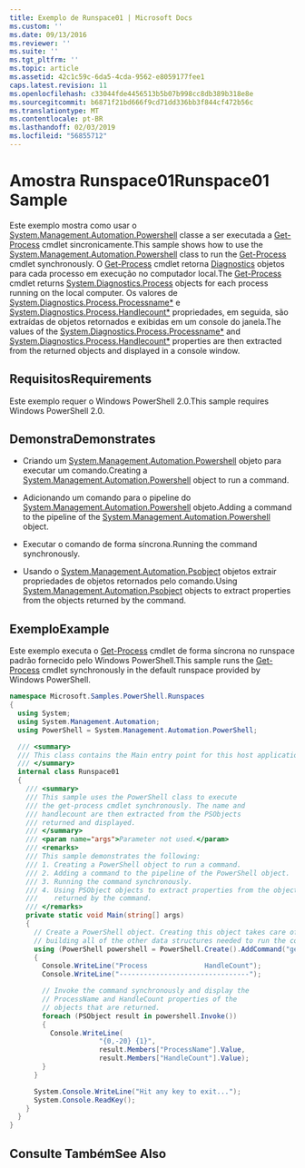 ```yaml
---
title: Exemplo de Runspace01 | Microsoft Docs
ms.custom: ''
ms.date: 09/13/2016
ms.reviewer: ''
ms.suite: ''
ms.tgt_pltfrm: ''
ms.topic: article
ms.assetid: 42c1c59c-6da5-4cda-9562-e8059177fee1
caps.latest.revision: 11
ms.openlocfilehash: c33044fde4456513b5b07b998cc8db389b318e8e
ms.sourcegitcommit: b6871f21bd666f9cd71dd336bb3f844cf472b56c
ms.translationtype: MT
ms.contentlocale: pt-BR
ms.lasthandoff: 02/03/2019
ms.locfileid: "56855712"
---
```

# <a name="runspace01-sample"></a><span data-ttu-id="17a4c-102">Amostra Runspace01</span><span class="sxs-lookup"><span data-stu-id="17a4c-102">Runspace01 Sample</span></span>

<span data-ttu-id="17a4c-103">Este exemplo mostra como usar o [System.Management.Automation.Powershell](/dotnet/api/system.management.automation.powershell) classe a ser executada a [Get-Process](/powershell/module/Microsoft.PowerShell.Management/Get-Process) cmdlet sincronicamente.</span><span class="sxs-lookup"><span data-stu-id="17a4c-103">This sample shows how to use the [System.Management.Automation.Powershell](/dotnet/api/system.management.automation.powershell) class to run the [Get-Process](/powershell/module/Microsoft.PowerShell.Management/Get-Process) cmdlet synchronously.</span></span> <span data-ttu-id="17a4c-104">O [Get-Process](/powershell/module/Microsoft.PowerShell.Management/Get-Process) cmdlet retorna [Diagnostics](/dotnet/api/System.Diagnostics.Process) objetos para cada processo em execução no computador local.</span><span class="sxs-lookup"><span data-stu-id="17a4c-104">The [Get-Process](/powershell/module/Microsoft.PowerShell.Management/Get-Process) cmdlet returns [System.Diagnostics.Process](/dotnet/api/System.Diagnostics.Process) objects for each process running on the local computer.</span></span> <span data-ttu-id="17a4c-105">Os valores de [System.Diagnostics.Process.Processname\*](/dotnet/api/System.Diagnostics.Process.ProcessName) e [System.Diagnostics.Process.Handlecount\*](/dotnet/api/System.Diagnostics.Process.Handlecount) propriedades, em seguida, são extraídas de objetos retornados e exibidas em um console do janela.</span><span class="sxs-lookup"><span data-stu-id="17a4c-105">The values of the [System.Diagnostics.Process.Processname\*](/dotnet/api/System.Diagnostics.Process.ProcessName) and [System.Diagnostics.Process.Handlecount\*](/dotnet/api/System.Diagnostics.Process.Handlecount) properties are then extracted from the returned objects and displayed in a console window.</span></span>

## <a name="requirements"></a><span data-ttu-id="17a4c-106">Requisitos</span><span class="sxs-lookup"><span data-stu-id="17a4c-106">Requirements</span></span>

 <span data-ttu-id="17a4c-107">Este exemplo requer o Windows PowerShell 2.0.</span><span class="sxs-lookup"><span data-stu-id="17a4c-107">This sample requires Windows PowerShell 2.0.</span></span>

## <a name="demonstrates"></a><span data-ttu-id="17a4c-108">Demonstra</span><span class="sxs-lookup"><span data-stu-id="17a4c-108">Demonstrates</span></span>

- <span data-ttu-id="17a4c-109">Criando um [System.Management.Automation.Powershell](/dotnet/api/system.management.automation.powershell) objeto para executar um comando.</span><span class="sxs-lookup"><span data-stu-id="17a4c-109">Creating a [System.Management.Automation.Powershell](/dotnet/api/system.management.automation.powershell) object to run a command.</span></span>

- <span data-ttu-id="17a4c-110">Adicionando um comando para o pipeline do [System.Management.Automation.Powershell](/dotnet/api/system.management.automation.powershell) objeto.</span><span class="sxs-lookup"><span data-stu-id="17a4c-110">Adding a command to the pipeline of the [System.Management.Automation.Powershell](/dotnet/api/system.management.automation.powershell) object.</span></span>

- <span data-ttu-id="17a4c-111">Executar o comando de forma síncrona.</span><span class="sxs-lookup"><span data-stu-id="17a4c-111">Running the command synchronously.</span></span>

- <span data-ttu-id="17a4c-112">Usando o [System.Management.Automation.Psobject](/dotnet/api/System.Management.Automation.PSObject) objetos extrair propriedades de objetos retornados pelo comando.</span><span class="sxs-lookup"><span data-stu-id="17a4c-112">Using [System.Management.Automation.Psobject](/dotnet/api/System.Management.Automation.PSObject) objects to extract properties from the objects returned by the command.</span></span>

## <a name="example"></a><span data-ttu-id="17a4c-113">Exemplo</span><span class="sxs-lookup"><span data-stu-id="17a4c-113">Example</span></span>

 <span data-ttu-id="17a4c-114">Este exemplo executa o [Get-Process](/powershell/module/Microsoft.PowerShell.Management/Get-Process) cmdlet de forma síncrona no runspace padrão fornecido pelo Windows PowerShell.</span><span class="sxs-lookup"><span data-stu-id="17a4c-114">This sample runs the [Get-Process](/powershell/module/Microsoft.PowerShell.Management/Get-Process) cmdlet synchronously in the default runspace provided by Windows PowerShell.</span></span>

```csharp
namespace Microsoft.Samples.PowerShell.Runspaces
{
  using System;
  using System.Management.Automation;
  using PowerShell = System.Management.Automation.PowerShell;

  /// <summary>
  /// This class contains the Main entry point for this host application.
  /// </summary>
  internal class Runspace01
  {
    /// <summary>
    /// This sample uses the PowerShell class to execute
    /// the get-process cmdlet synchronously. The name and
    /// handlecount are then extracted from the PSObjects
    /// returned and displayed.
    /// </summary>
    /// <param name="args">Parameter not used.</param>
    /// <remarks>
    /// This sample demonstrates the following:
    /// 1. Creating a PowerShell object to run a command.
    /// 2. Adding a command to the pipeline of the PowerShell object.
    /// 3. Running the command synchronously.
    /// 4. Using PSObject objects to extract properties from the objects
    ///    returned by the command.
    /// </remarks>
    private static void Main(string[] args)
    {
      // Create a PowerShell object. Creating this object takes care of
      // building all of the other data structures needed to run the command.
      using (PowerShell powershell = PowerShell.Create().AddCommand("get-process"))
      {
        Console.WriteLine("Process              HandleCount");
        Console.WriteLine("--------------------------------");

        // Invoke the command synchronously and display the
        // ProcessName and HandleCount properties of the
        // objects that are returned.
        foreach (PSObject result in powershell.Invoke())
        {
          Console.WriteLine(
                      "{0,-20} {1}",
                      result.Members["ProcessName"].Value,
                      result.Members["HandleCount"].Value);
        }
      }

      System.Console.WriteLine("Hit any key to exit...");
      System.Console.ReadKey();
    }
  }
}
```

## <a name="see-also"></a><span data-ttu-id="17a4c-115">Consulte Também</span><span class="sxs-lookup"><span data-stu-id="17a4c-115">See Also</span></span>

